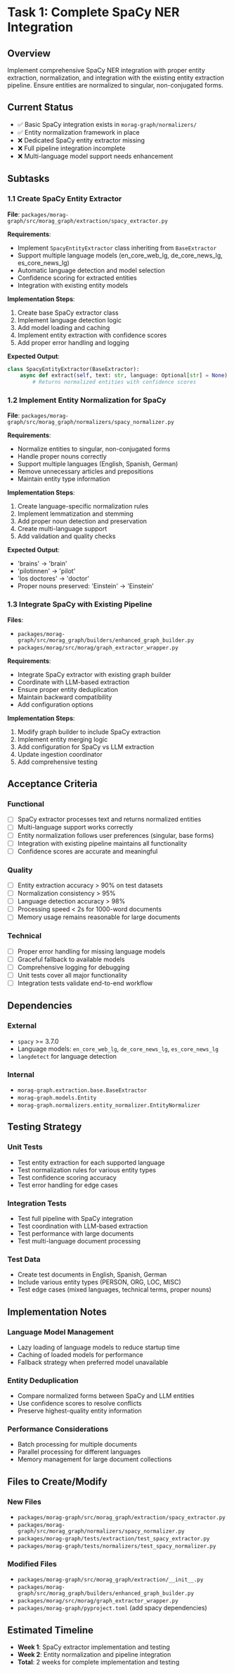 # Task 1: Complete SpaCy NER Integration

## Overview

Implement comprehensive SpaCy NER integration with proper entity extraction, normalization, and integration with the existing entity extraction pipeline. Ensure entities are normalized to singular, non-conjugated forms.

## Current Status

- ✅ Basic SpaCy integration exists in `morag-graph/normalizers/`
- ✅ Entity normalization framework in place
- ❌ Dedicated SpaCy entity extractor missing
- ❌ Full pipeline integration incomplete
- ❌ Multi-language model support needs enhancement

## Subtasks

### 1.1 Create SpaCy Entity Extractor

**File**: `packages/morag-graph/src/morag_graph/extraction/spacy_extractor.py`

**Requirements**:
- Implement `SpacyEntityExtractor` class inheriting from `BaseExtractor`
- Support multiple language models (en_core_web_lg, de_core_news_lg, es_core_news_lg)
- Automatic language detection and model selection
- Confidence scoring for extracted entities
- Integration with existing entity models

**Implementation Steps**:
1. Create base SpaCy extractor class
2. Implement language detection logic
3. Add model loading and caching
4. Implement entity extraction with confidence scores
5. Add proper error handling and logging

**Expected Output**:
```python
class SpacyEntityExtractor(BaseExtractor):
    async def extract(self, text: str, language: Optional[str] = None) -> List[Entity]:
        # Returns normalized entities with confidence scores
```

### 1.2 Implement Entity Normalization for SpaCy

**File**: `packages/morag-graph/src/morag_graph/normalizers/spacy_normalizer.py`

**Requirements**:
- Normalize entities to singular, non-conjugated forms
- Handle proper nouns correctly
- Support multiple languages (English, Spanish, German)
- Remove unnecessary articles and prepositions
- Maintain entity type information

**Implementation Steps**:
1. Create language-specific normalization rules
2. Implement lemmatization and stemming
3. Add proper noun detection and preservation
4. Create multi-language support
5. Add validation and quality checks

**Expected Output**:
- 'brains' → 'brain'
- 'pilotinnen' → 'pilot'
- 'los doctores' → 'doctor'
- Proper nouns preserved: 'Einstein' → 'Einstein'

### 1.3 Integrate SpaCy with Existing Pipeline

**Files**:
- `packages/morag-graph/src/morag_graph/builders/enhanced_graph_builder.py`
- `packages/morag/src/morag/graph_extractor_wrapper.py`

**Requirements**:
- Integrate SpaCy extractor with existing graph builder
- Coordinate with LLM-based extraction
- Ensure proper entity deduplication
- Maintain backward compatibility
- Add configuration options

**Implementation Steps**:
1. Modify graph builder to include SpaCy extraction
2. Implement entity merging logic
3. Add configuration for SpaCy vs LLM extraction
4. Update ingestion coordinator
5. Add comprehensive testing

## Acceptance Criteria

### Functional
- [ ] SpaCy extractor processes text and returns normalized entities
- [ ] Multi-language support works correctly
- [ ] Entity normalization follows user preferences (singular, base forms)
- [ ] Integration with existing pipeline maintains all functionality
- [ ] Confidence scores are accurate and meaningful

### Quality
- [ ] Entity extraction accuracy > 90% on test datasets
- [ ] Normalization consistency > 95%
- [ ] Language detection accuracy > 98%
- [ ] Processing speed < 2s for 1000-word documents
- [ ] Memory usage remains reasonable for large documents

### Technical
- [ ] Proper error handling for missing language models
- [ ] Graceful fallback to available models
- [ ] Comprehensive logging for debugging
- [ ] Unit tests cover all major functionality
- [ ] Integration tests validate end-to-end workflow

## Dependencies

### External
- `spacy` >= 3.7.0
- Language models: `en_core_web_lg`, `de_core_news_lg`, `es_core_news_lg`
- `langdetect` for language detection

### Internal
- `morag-graph.extraction.base.BaseExtractor`
- `morag-graph.models.Entity`
- `morag-graph.normalizers.entity_normalizer.EntityNormalizer`

## Testing Strategy

### Unit Tests
- Test entity extraction for each supported language
- Test normalization rules for various entity types
- Test confidence scoring accuracy
- Test error handling for edge cases

### Integration Tests
- Test full pipeline with SpaCy integration
- Test coordination with LLM-based extraction
- Test performance with large documents
- Test multi-language document processing

### Test Data
- Create test documents in English, Spanish, German
- Include various entity types (PERSON, ORG, LOC, MISC)
- Test edge cases (mixed languages, technical terms, proper nouns)

## Implementation Notes

### Language Model Management
- Lazy loading of language models to reduce startup time
- Caching of loaded models for performance
- Fallback strategy when preferred model unavailable

### Entity Deduplication
- Compare normalized forms between SpaCy and LLM entities
- Use confidence scores to resolve conflicts
- Preserve highest-quality entity information

### Performance Considerations
- Batch processing for multiple documents
- Parallel processing for different languages
- Memory management for large document collections

## Files to Create/Modify

### New Files
- `packages/morag-graph/src/morag_graph/extraction/spacy_extractor.py`
- `packages/morag-graph/src/morag_graph/normalizers/spacy_normalizer.py`
- `packages/morag-graph/tests/extraction/test_spacy_extractor.py`
- `packages/morag-graph/tests/normalizers/test_spacy_normalizer.py`

### Modified Files
- `packages/morag-graph/src/morag_graph/extraction/__init__.py`
- `packages/morag-graph/src/morag_graph/builders/enhanced_graph_builder.py`
- `packages/morag/src/morag/graph_extractor_wrapper.py`
- `packages/morag-graph/pyproject.toml` (add spacy dependencies)

## Estimated Timeline

- **Week 1**: SpaCy extractor implementation and testing
- **Week 2**: Entity normalization and pipeline integration
- **Total**: 2 weeks for complete implementation and testing
